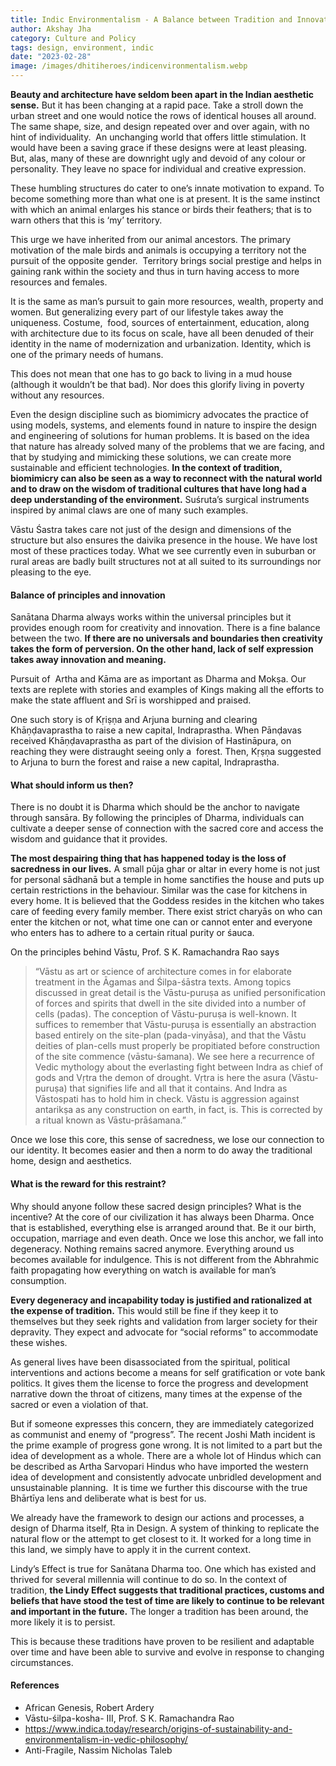 ```yaml
---
title: Indic Environmentalism - A Balance between Tradition and Innovation
author: Akshay Jha
category: Culture and Policy
tags: design, environment, indic
date: "2023-02-28"
image: /images/dhitiheroes/indicenvironmentalism.webp
---
```


**Beauty and architecture have seldom been apart in the Indian aesthetic sense.** But it has been changing at a rapid pace. Take a stroll down the urban street and one would notice the rows of identical houses all around. The same shape, size, and design repeated over and over again, with no hint of individuality.  An unchanging world that offers little stimulation. It would have been a saving grace if these designs were at least pleasing. But, alas, many of these are downright ugly and devoid of any colour or personality. They leave no space for individual and creative expression.

These humbling structures do cater to one’s innate motivation to expand. To become something more than what one is at present. It is the same instinct with which an animal enlarges his stance or birds their feathers; that is to warn others that this is ‘my’ territory.

This urge we have inherited from our animal ancestors. The primary motivation of the male birds and animals is occupying a territory not the pursuit of the opposite gender.  Territory brings social prestige and helps in gaining rank within the society and thus in turn having access to more resources and females. 

It is the same as man’s pursuit to gain more resources, wealth, property and women. But generalizing every part of our lifestyle takes away the uniqueness. Costume,  food, sources of entertainment, education, along with architecture due to its focus on scale, have all been denuded of their identity in the name of modernization and urbanization. Identity, which is one of the primary needs of humans. 

This does not mean that one has to go back to living in a mud house (although it wouldn’t be that bad). Nor does this glorify living in poverty without any resources. 

Even the design discipline such as biomimicry advocates the practice of using models, systems, and elements found in nature to inspire the design and engineering of solutions for human problems. It is based on the idea that nature has already solved many of the problems that we are facing, and that by studying and mimicking these solutions, we can create more sustainable and efficient technologies. **In the context of tradition, biomimicry can also be seen as a way to reconnect with the natural world and to draw on the wisdom of traditional cultures that have long had a deep understanding of the environment.** Suśruta’s surgical instruments inspired by animal claws are one of many such examples.

Vāstu Śastra takes care not just of the design and dimensions of the structure but also ensures the daivika presence in the house. We have lost most of these practices today. What we see currently even in suburban or rural areas are badly built structures not at all suited to its surroundings nor pleasing to the eye.  

#### Balance of principles and innovation

Sanātana Dharma always works within the universal principles but it provides enough room for creativity and innovation. There is a fine balance between the two. **If there are no universals and boundaries then creativity takes the form of perversion. On the other hand, lack of self expression takes away innovation and meaning.**

Pursuit of  Artha and Kāma are as important as Dharma and Mokṣa. Our texts are replete with stories and examples of Kings making all the efforts to make the state affluent and Srī is worshipped and praised. 

One such story is of Kṛiṣṇa and Arjuna burning and clearing Khāṇḍavaprastha to raise a new capital, Indraprastha. When Pānḍavas received Khāṇḍavaprastha as part of the division of Hastināpura, on reaching they were distraught seeing only a  forest. Then, Kṛṣṇa suggested to Arjuna to burn the forest and raise a new capital, Indraprastha. 

#### What should inform us then?

There is no doubt it is Dharma which should be the anchor to navigate through sansāra. By following the principles of Dharma, individuals can cultivate a deeper sense of connection with the sacred core and access the wisdom and guidance that it provides.

**The most despairing thing that has happened today is the loss of sacredness in our lives.** A small pūja ghar or altar in every home is not just for personal sādhanā but a temple in home sanctifies the house and puts up certain restrictions in the behaviour. Similar was the case for kitchens in every home. It is believed that the Goddess resides in the kitchen who takes care of feeding every family member. There exist strict charyās on who can enter the kitchen or not, what time one can or cannot enter and everyone who enters has to adhere to a certain ritual purity or śauca. 

On the principles behind Vāstu, Prof. S K. Ramachandra Rao says 
> “Vāstu as art or science of architecture comes in for elaborate treatment in the Āgamas and Śilpa-śāstra texts. Among topics discussed in great detail is the Vāstu-puruṣa as unified personification of forces and spirits that dwell in the site divided into a number of cells (padas). The conception of Vāstu-puruṣa is well-known. It suffices to remember that Vāstu-puruṣa is essentially an abstraction based entirely on the site-plan (pada-vinyāsa), and that the Vāstu deities of plan-cells must properly be propitiated before construction of the site commence (vāstu-śamana). We see here a recurrence of Vedic mythology about the everlasting fight between Indra as chief of gods and Vṛtra the demon of drought. Vṛtra is here the asura (Vāstu-puruṣa) that signifies life and all that it contains. And Indra as Vāstospati has to hold him in check. Vāstu is aggression against antarikṣa as any construction on earth, in fact, is. This is corrected by a ritual known as Vāstu-prāśamana.”

Once we lose this core, this sense of sacredness, we lose our connection to our identity. It becomes easier and then a norm to do away the traditional home, design and aesthetics.

#### What is the reward for this restraint?

Why should anyone follow these sacred design principles? What is the incentive? At the core of our civilization it has always been Dharma. Once that is established, everything else is arranged around that. Be it our birth, occupation, marriage and even death. Once we lose this anchor, we fall into degeneracy. Nothing remains sacred anymore. Everything around us becomes available for indulgence. This is not different from the Abhrahmic faith propagating how everything on watch is available for man’s consumption. 

**Every degeneracy and incapability today is justified and rationalized at the expense of tradition.** This would still be fine if they keep it to themselves but they seek rights and validation from larger society for their depravity. They expect and advocate for “social reforms” to accommodate these wishes. 

As general lives have been disassociated from the spiritual, political interventions and actions become a means for self gratification or vote bank politics. It gives them the license to force the progress and development narrative down the throat of citizens, many times at the expense of the sacred or even a violation of that. 

But if someone expresses this concern, they are immediately categorized as communist and enemy of “progress”. The recent Joshi Math incident is the prime example of progress gone wrong. It is not limited to a part but the idea of development as a whole. There are a whole lot of Hindus which can be described as Artha Sarvopari Hindus who have imported the western idea of development and consistently advocate unbridled development and unsustainable planning.  It is time we further this discourse with the true Bhārtīya lens and deliberate what is best for us.

We already have the framework to design our actions and processes, a design of Dharma itself, Ṛta in Design. A system of thinking to replicate the natural flow or the attempt to get closest to it. It worked for a long time in this land, we simply have to apply it in the current context.

Lindy’s Effect is true for Sanātana Dharma too. One which has existed and thrived for several millennia will continue to do so. In the context of tradition, **the Lindy Effect suggests that traditional practices, customs and beliefs that have stood the test of time are likely to continue to be relevant and important in the future.** The longer a tradition has been around, the more likely it is to persist. 

This is because these traditions have proven to be resilient and adaptable over time and have been able to survive and evolve in response to changing circumstances.

#### References
- African Genesis, Robert Ardery
- Vāstu-śilpa-kosha- III, Prof. S K. Ramachandra Rao
- <a href="https://www.indica.today/research/origins-of-sustainability-and-environmentalism-in-vedic-philosophy/" target="_blank" rel="noreferrer">https://www.indica.today/research/origins-of-sustainability-and-environmentalism-in-vedic-philosophy/</a>
- Anti-Fragile, Nassim Nicholas Taleb

